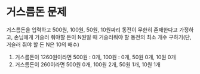 <h1>거스름돈 문제</h1>

거스름돈을 입력하고 500원, 100원, 50원, 10원짜리 동전이 무한히 존재한다고 가정하고, 손님에게 거슬러 줘야할 돈이 N원일 때 거슬러줘야 할 동전의 최소 개수 구하기(단, 거슬러 줘야 할 돈 N은 10의 배수)

1) 거스름돈이 1260원이라면 500원 : 0개, 100원 : 0개, 50원 0개, 10원 0개
2) 거스름돈이 260이라면 500원 0개, 100원 2개, 50원 1개, 10원 1개
